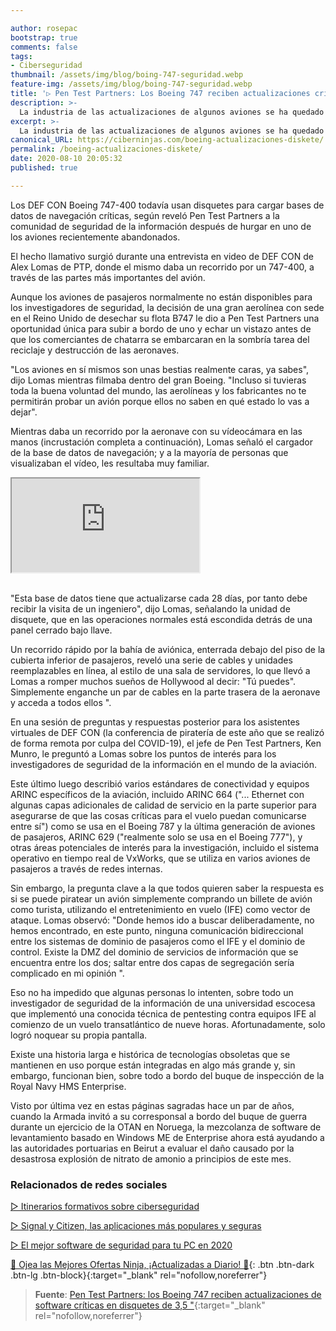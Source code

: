 ```yaml
---

author: rosepac
bootstrap: true
comments: false
tags:
- Ciberseguridad
thumbnail: /assets/img/blog/boing-747-seguridad.webp
feature-img: /assets/img/blog/boing-747-seguridad.webp
title: '▷ Pen Test Partners: Los Boeing 747 reciben actualizaciones críticas a través de disquetes de 3,5 pulgadas'
description: >-
  La industria de las actualizaciones de algunos aviones se ha quedado obsoleta y anticuada; y es una auténtica oportunidad para el campo de la ciberseguridad.
excerpt: >-
  La industria de las actualizaciones de algunos aviones se ha quedado obsoleta y anticuada; y es una auténtica oportunidad para el campo de la ciberseguridad.
canonical_URL: https://ciberninjas.com/boeing-actualizaciones-diskete/
permalink: /boeing-actualizaciones-diskete/
date: 2020-08-10 20:05:32
published: true

---
```


Los DEF CON Boeing 747-400 todavía usan disquetes para cargar bases de datos de navegación críticas, según reveló Pen Test Partners a la comunidad de seguridad de la información después de hurgar en uno de los aviones recientemente abandonados.

El hecho llamativo surgió durante una entrevista en video de DEF CON de Alex Lomas de PTP, donde el mismo daba un recorrido por un 747-400, a través de las partes más importantes del avión.

Aunque los aviones de pasajeros normalmente no están disponibles para los investigadores de seguridad, la decisión de una gran aerolínea con sede en el Reino Unido de desechar su flota B747 le dio a Pen Test Partners una oportunidad única para subir a bordo de uno y echar un vistazo antes de que los comerciantes de chatarra se embarcaran en la sombría tarea del reciclaje y destrucción de las aeronaves.

"Los aviones en sí mismos son unas bestias realmente caras, ya sabes", dijo Lomas mientras filmaba dentro del gran Boeing. "Incluso si tuvieras toda la buena voluntad del mundo, las aerolíneas y los fabricantes no te permitirán probar un avión porque ellos no saben en qué estado lo vas a dejar".

Mientras daba un recorrido por la aeronave con su vídeocámara en las manos (incrustación completa a continuación), Lomas señaló el cargador de la base de datos de navegación; y a la mayoría de personas que visualizaban el vídeo, les resultaba muy familiar.

<div class="embed-responsive embed-responsive-16by9">
  <iframe class="embed-responsive-item" src="https://www.youtube-nocookie.com/embed/yq8wgJO-JXY?rel=0" allowfullscreen></iframe>
</div><br/>

"Esta base de datos tiene que actualizarse cada 28 días, por tanto debe recibir la visita de un ingeniero", dijo Lomas, señalando la unidad de disquete, que en las operaciones normales está escondida detrás de una panel cerrado bajo llave.

Un recorrido rápido por la bahía de aviónica, enterrada debajo del piso de la cubierta inferior de pasajeros, reveló una serie de cables y unidades reemplazables en línea, al estilo de una sala de servidores, lo que llevó a Lomas a romper muchos sueños de Hollywood al decir: "Tú puedes". Simplemente enganche un par de cables en la parte trasera de la aeronave y acceda a todos ellos ".

En una sesión de preguntas y respuestas posterior para los asistentes virtuales de DEF CON (la conferencia de piratería de este año que se realizó de forma remota por culpa del COVID-19), el jefe de Pen Test Partners, Ken Munro, le preguntó a Lomas sobre los puntos de interés para los investigadores de seguridad de la información en el mundo de la aviación.

Este último luego describió varios estándares de conectividad y equipos ARINC específicos de la aviación, incluido ARINC 664 ("... Ethernet con algunas capas adicionales de calidad de servicio en la parte superior para asegurarse de que las cosas críticas para el vuelo puedan comunicarse entre sí") como se usa en el Boeing 787 y la última generación de aviones de pasajeros, ARINC 629 ("realmente solo se usa en el Boeing 777"), y otras áreas potenciales de interés para la investigación, incluido el sistema operativo en tiempo real de VxWorks, que se utiliza en varios aviones de pasajeros a través de redes internas.

Sin embargo, la pregunta clave a la que todos quieren saber la respuesta es si se puede piratear un avión simplemente comprando un billete de avión como turista, utilizando el entretenimiento en vuelo (IFE) como vector de ataque. Lomas observó: "Donde hemos ido a buscar deliberadamente, no hemos encontrado, en este punto, ninguna comunicación bidireccional entre los sistemas de dominio de pasajeros como el IFE y el dominio de control. Existe la DMZ del dominio de servicios de información que se encuentra entre los dos; saltar entre dos capas de segregación sería complicado en mi opinión ".

Eso no ha impedido que algunas personas lo intenten, sobre todo un investigador de seguridad de la información de una universidad escocesa que implementó una conocida técnica de pentesting contra equipos IFE al comienzo de un vuelo transatlántico de nueve horas. Afortunadamente, solo logró noquear su propia pantalla.

Existe una historia larga e histórica de tecnologías obsoletas que se mantienen en uso porque están integradas en algo más grande y, sin embargo, funcionan bien, sobre todo a bordo del buque de inspección de la Royal Navy HMS Enterprise.

Visto por última vez en estas páginas sagradas hace un par de años, cuando la Armada invitó a su corresponsal a bordo del buque de guerra durante un ejercicio de la OTAN en Noruega, la mezcolanza de software de levantamiento basado en Windows ME de Enterprise ahora está ayudando a las autoridades portuarias en Beirut a evaluar el daño causado por la desastrosa explosión de nitrato de amonio a principios de este mes.

### **Relacionados de redes sociales**

[ ▷ Itinerarios formativos sobre ciberseguridad](https://ciberninjas.com/itinerarios-ciberseguridad-sectorial/)

[ ▷ Signal y Citizen, las aplicaciones más populares y seguras](https://ciberninjas.com/aplicaciones-comunicaci%C3%B3n-seguras/)

[ ▷ El mejor software de seguridad para tu PC en 2020](https://ciberninjas.com/el-mejor-software-seguridad-2020/)

[🎁 Ojea las Mejores Ofertas Ninja, ¡Actualizadas a Diario! 🛒](https://www.amazon.es/shop/cibercursos){: .btn .btn-dark .btn-lg .btn-block}{:target="_blank" rel="nofollow,noreferrer"}

> **Fuente**: [Pen Test Partners: los Boeing 747 reciben actualizaciones de software críticas en disquetes de 3,5 "](https://www.theregister.com/2020/08/10/boeing_747_floppy_drive_updates_walkthrough/){:target="_blank" rel="nofollow,noreferrer"}
